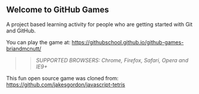 ## Welcome to GitHub Games

A project based learning activity for people who are getting started with Git and GitHub.

You can play the game at: https://githubschool.github.io/github-games-briandmcnutt/

>> _*SUPPORTED BROWSERS*: Chrome, Firefox, Safari, Opera and IE9+_

This fun open source game was cloned from: https://github.com/jakesgordon/javascript-tetris
